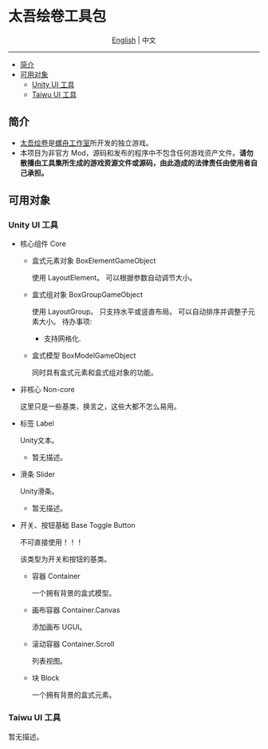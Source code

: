 # 太吾绘卷工具包

<p align="center">
    <a href="README.md">English</a> | <span>中文</span>
</p>

---
+ [简介](#简介)
+ [可用对象](#可用对象)
	+ [Unity UI 工具](#Unity-UI-工具)
	+ [Taiwu UI 工具](#Taiwu-UI-工具)

## 简介

- [太吾绘卷](https://store.steampowered.com/app/838350/_The_Scroll_Of_Taiwu/)是[螺舟工作室](https://www.conchship.com.cn/)所开发的独立游戏。
- 本项目为非官方 Mod，源码和发布的程序中不包含任何游戏资产文件。**请勿散播由工具集所生成的游戏资源文件或源码，由此造成的法律责任由使用者自己承担。**

## 可用对象

### Unity UI 工具
+ 核心组件 Core

  + 盒式元素对象 BoxElementGameObject

    使用 LayoutElement。
    可以根据参数自动调节大小。

  + 盒式组对象 BoxGroupGameObject

    使用 LayoutGroup。 
    只支持水平或竖直布局。
    可以自动排序并调整子元素大小。
    待办事项:  

    + 支持网格化.

  + 盒式模型 BoxModelGameObject

    同时具有盒式元素和盒式组对象的功能。

+ 非核心 Non-core

  这里只是一些基类，换言之，这些大都不怎么易用。
  
+ 标签 Label
  
  Unity文本。
  
  + 暂无描述。
  
+ 滑条 Slider
  
  Unity滑条。
  
  + 暂无描述。
  
+ 开关、按钮基础 Base Toggle Button
  
  不可直接使用！！！ 
  
    该类型为开关和按钮的基类。

  + 容器 Container

    一个拥有背景的盒式模型。

  + 画布容器 Container.Canvas

    添加画布 UGUI。

  + 滚动容器 Container.Scroll

    列表视图。

  + 块 Block

    一个拥有背景的盒式元素。

### Taiwu UI 工具
暂无描述。